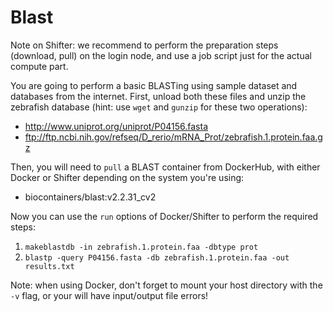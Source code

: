 # Blast

Note on Shifter: we recommend to perform the preparation steps (download, pull) on the login node, 
and use a job script just for the actual compute part.

You are going to perform a basic BLASTing using sample dataset and databases from the internet. First, unload both these files and unzip the zebrafish database
(hint: use `wget` and `gunzip` for these two operations):
* http://www.uniprot.org/uniprot/P04156.fasta
* ftp://ftp.ncbi.nih.gov/refseq/D_rerio/mRNA_Prot/zebrafish.1.protein.faa.gz 

Then, you will need to `pull` a BLAST container from DockerHub, with either Docker or Shifter depending on the system you're using:
* biocontainers/blast:v2.2.31_cv2

Now you can use the `run` options of Docker/Shifter to perform the required steps:
1. `makeblastdb -in zebrafish.1.protein.faa -dbtype prot`
1. `blastp -query P04156.fasta -db zebrafish.1.protein.faa -out results.txt`

Note: when using Docker, don't forget to mount your host directory with the `-v` flag, or your will have input/output file errors!
